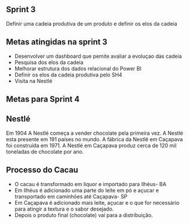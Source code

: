 ## Sprint 3
Definir uma cadeia produtiva de um produto e definir os elos da cadeia

## Metas atingidas na sprint 3
* Desenvolver um dashboard que pemite avaliar a evoluçao das cadeia
* Pesquisa dos elos da cadeia
* Melhorar estrutura dos dados relacional do Power BI
* Definir os elos da cadeia produtiva pelo SH4
* Visita na Nestlé

## Metas para Sprint 4


## Nestlé
Em 1904 A Nestlé começa a vender chocolate pela primeira vez.
A Nestlé esta presente em 191 países no mundo.
A fábrica da Nestlé em Caçapava foi construída em 1971.
A Nestlé em Caçapava produz cerca de 120 mil toneladas de chocolate por ano.

## Processo do Cacau
* O cacau é transformado em liquor e importado para Ilhéus- BA
* Em Ilhéus é adicionado uma parte do leite em pó e açucar e transportado em caminhões até Caçapava- SP
* Em Caçapava é adicionado mais leite, açucar e o que for necessário para atingir a textura e o sabor desejado.
* Depois o produto final (chocolate) vai para a distribuição.

